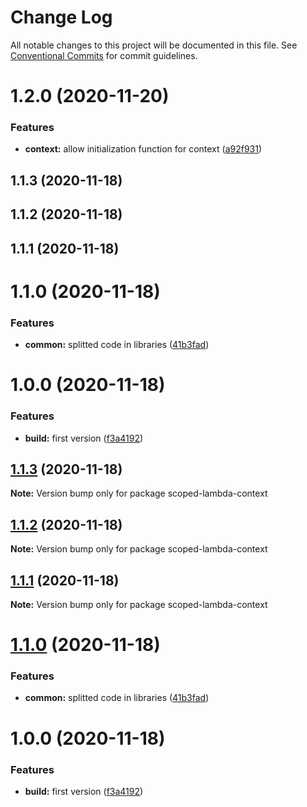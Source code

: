 # Change Log

All notable changes to this project will be documented in this file.
See [Conventional Commits](https://conventionalcommits.org) for commit guidelines.

# 1.2.0 (2020-11-20)


### Features

* **context:** allow initialization function for context ([a92f931](https://github.com/sirasistant/scoped-lambda-framework/commit/a92f9312d0f2a403ca2af5f8a58fcb2c57ef1f20))



## 1.1.3 (2020-11-18)



## 1.1.2 (2020-11-18)



## 1.1.1 (2020-11-18)



# 1.1.0 (2020-11-18)


### Features

* **common:** splitted code in libraries ([41b3fad](https://github.com/sirasistant/scoped-lambda-framework/commit/41b3fad6a3e55878a0d7b6f36ffd79defa2c229c))



# 1.0.0 (2020-11-18)


### Features

* **build:** first version ([f3a4192](https://github.com/sirasistant/scoped-lambda-framework/commit/f3a419243706a0f2c6e8d2075d7cad26def2c167))





## [1.1.3](https://github.com/sirasistant/scoped-lambda-framework/compare/v1.1.2...v1.1.3) (2020-11-18)

**Note:** Version bump only for package scoped-lambda-context





## [1.1.2](https://github.com/sirasistant/scoped-lambda-framework/compare/v1.1.1...v1.1.2) (2020-11-18)

**Note:** Version bump only for package scoped-lambda-context





## [1.1.1](https://github.com/sirasistant/scoped-lambda-framework/compare/v1.1.0...v1.1.1) (2020-11-18)

**Note:** Version bump only for package scoped-lambda-context





# [1.1.0](https://github.com/sirasistant/scoped-lambda-framework/compare/v1.0.0...v1.1.0) (2020-11-18)


### Features

* **common:** splitted code in libraries ([41b3fad](https://github.com/sirasistant/scoped-lambda-framework/commit/41b3fad6a3e55878a0d7b6f36ffd79defa2c229c))





# 1.0.0 (2020-11-18)


### Features

* **build:** first version ([f3a4192](https://github.com/sirasistant/scoped-lambda-framework/commit/f3a419243706a0f2c6e8d2075d7cad26def2c167))
